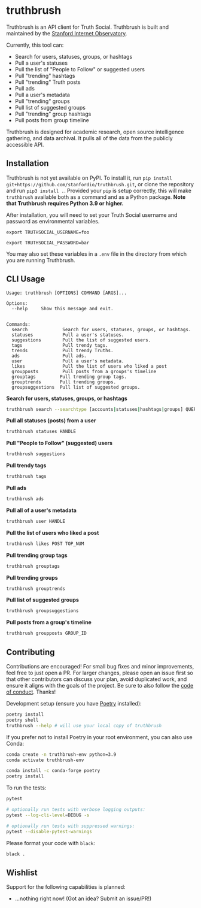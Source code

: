 # truthbrush
Truthbrush is an API client for Truth Social. Truthbrush is built and maintained by the [Stanford Internet Observatory](https://io.stanford.edu).

Currently, this tool can:

* Search for users, statuses, groups, or hashtags
* Pull a user's statuses
* Pull the list of "People to Follow" or suggested users
* Pull "trending" hashtags
* Pull "trending" Truth posts
* Pull ads
* Pull a user's metadata
* Pull "trending" groups
* Pull list of suggested groups
* Pull "trending" group hashtags
* Pull posts from group timeline

Truthbrush is designed for academic research, open source intelligence gathering, and data archival. It pulls all of the data from the publicly accessible API.

## Installation

Truthbrush is not yet available on PyPI. To install it, run `pip install git+https://github.com/stanfordio/truthbrush.git`, or clone the repository and run `pip3 install .`. Provided your `pip` is setup correctly, this will make `truthbrush` available both as a command and as a Python package. **Note that Truthbrush requires Python 3.9 or higher.**

After installation, you will need to set your Truth Social username and password as environmental variables.

`export TRUTHSOCIAL_USERNAME=foo`

`export TRUTHSOCIAL_PASSWORD=bar`

You may also set these variables in a `.env` file in the directory from which you are running Truthbrush.

## CLI Usage

```text
Usage: truthbrush [OPTIONS] COMMAND [ARGS]...

Options:
  --help     Show this message and exit.


Commands:
  search             Search for users, statuses, groups, or hashtags.
  statuses           Pull a user's statuses.
  suggestions        Pull the list of suggested users.
  tags               Pull trendy tags.
  trends             Pull trendy Truths.
  ads                Pull ads.
  user               Pull a user's metadata.
  likes              Pull the list of users who liked a post
  groupposts         Pull posts from a groups's timeline
  grouptags         Pull trending group tags.
  grouptrends       Pull trending groups.
  groupsuggestions  Pull list of suggested groups.
``````

**Search for users, statuses, groups, or hashtags**

```bash
truthbrush search --searchtype [accounts|statuses|hashtags|groups] QUERY
```

**Pull all statuses (posts) from a user**

```bash
truthbrush statuses HANDLE
```

**Pull "People to Follow" (suggested) users**

```bash
truthbrush suggestions
```
**Pull trendy tags**

```bash
truthbrush tags
```
**Pull ads**

```bash
truthbrush ads
```

**Pull all of a user's metadata**

```bash
truthbrush user HANDLE
```

**Pull the list of users who liked a post**

```bash
truthbrush likes POST TOP_NUM
```

**Pull trending group tags**

```bash
truthbrush grouptags
```

**Pull trending groups**

```bash
truthbrush grouptrends
```

**Pull list of suggested groups**

```bash
truthbrush groupsuggestions
```

**Pull posts from a group's timeline**

```bash
truthbrush groupposts GROUP_ID
```

## Contributing

Contributions are encouraged! For small bug fixes and minor improvements, feel free to just open a PR. For larger changes, please open an issue first so that other contributors can discuss your plan, avoid duplicated work, and ensure it aligns with the goals of the project. Be sure to also follow the [code of conduct](CODE_OF_CONDUCT.md). Thanks!

Development setup (ensure you have [Poetry](https://python-poetry.org/) installed):

```sh
poetry install
poetry shell
truthbrush --help # will use your local copy of truthbrush
```


If you prefer not to install Poetry in your root environment, you can also use Conda:

```sh
conda create -n truthbrush-env python=3.9
conda activate truthbrush-env

conda install -c conda-forge poetry
poetry install
```

To run the tests:

```sh
pytest

# optionally run tests with verbose logging outputs:
pytest --log-cli-level=DEBUG -s

# optionally run tests with suppressed warnings:
pytest --disable-pytest-warnings
```

Please format your code with `black`:

```sh
black .
```

## Wishlist

Support for the following capabilities is planned:

- ...nothing right now! (Got an idea? Submit an issue/PR!)
